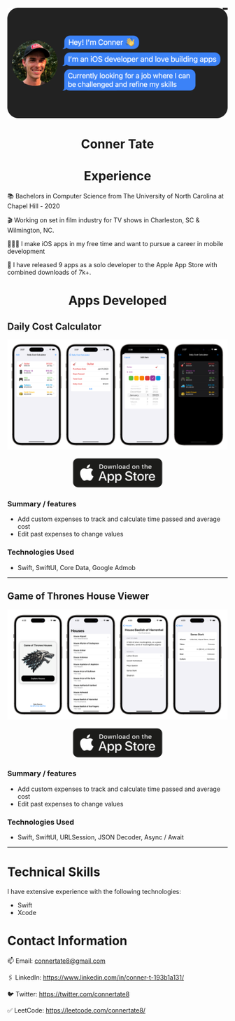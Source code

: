 

<p align="center">
  <img src="testHeader.png" style="max-width: 100%; height: auto;">
</p>




<h1 align="center">
Conner Tate
</h1>

<h1 align="center">
Experience
</h1>

📚 Bachelors in Computer Science from The University of North Carolina at Chapel Hill - 2020

🎬 Working on set in film industry for TV shows in Charleston, SC & Wilmington, NC.

👨🏻‍💻 I make iOS apps in my free time and want to pursue a career in mobile development

📱 I have released 9 apps as a solo developer to the Apple App Store with combined downloads of 7k+.


<h1 align="center">
Apps Developed
</h1>


## Daily Cost Calculator 

<p align="center">
  <img src="dailyCostTransparent.png" style="max-width: 100%; height: auto;">
</p>

<p align="center">
  <a href="https://apps.apple.com/us/app/daily-cost-calculator/id6443849658">
    <img src="appStoreLink.png" alt="Image" width="210" height="70" style="border-radius:20px;">
  </a>
</p>

### Summary / features
- Add custom expenses to track and calculate time passed and average cost
- Edit past expenses to change values

### Technologies Used
- Swift, SwiftUI, Core Data, Google Admob


***


## Game of Thrones House Viewer 

<p align="center">
  <img src="transparentGOT.png" style="max-width: 100%; height: auto;">
</p>

<p align="center">
  <a href="https://github.com/connertate/Game-of-Thrones-Houses">
    <img src="appStoreLink.png" alt="Image" width="210" height="70" style="border-radius:20px;">
  </a>
</p>

### Summary / features
- Add custom expenses to track and calculate time passed and average cost
- Edit past expenses to change values

### Technologies Used
- Swift, SwiftUI, URLSession, JSON Decoder, Async / Await


***


# Technical Skills
I have extensive experience with the following technologies:
- Swift
- Xcode

# Contact Information
  
📫 Email: connertate8@gmail.com

🖇️ LinkedIn: https://www.linkedin.com/in/conner-t-193b1a131/

🐦 Twitter: https://twitter.com/connertate8

✅ LeetCode: https://leetcode.com/connertate8/
